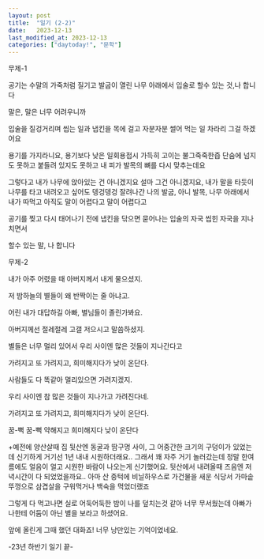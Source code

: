 ```yaml
---
layout: post
title:  "일기 (2-2)"
date:   2023-12-13
last_modified_at: 2023-12-13
categories: ["daytoday!", "문학"]
---
```


무제-1

공기는 수말의 가죽처럼 질기고
발굽이 열린 나무 아래에서 입술로 할수 있는 것,나 합니다

말은, 말은 너무 어려우니까

입술을 질겅거리며 씹는 일과
냅킨을 목에 걸고 자분자분 썰어 먹는 일
차라리 그걸 하겠어요

용기를 가지라니요, 
용기보다 낮은 일회용접시 가득히 고이는 불그죽죽한즙
단숨에 넘지도 못하고 붙들려 있지도 못하고 내 피가 발목의 뼈를 다시 맞추는데요

그렇다고 내가 나무에 앉아있는 건 아니겠지요
설마 그건 아니겠지요,
내가 말을 타듯이 나무를 타고 내려오고 싶어도 
뎅겅뎅겅 잘려나간 나의 발굽, 아니 발목,
나무 아래에서 내가 따먹고 아직도 말이 어렵다고 말이 어렵다고

공기를 찢고 다시 태어나기 전에
냅킨을 닦으면 묻어나는 입술의 자국 씹힌 자국을 지나치면서

할수 있는 말, 나 합니다

무제-2

내가 아주 어렸을 때 아버지께서 내게 물으셨지.

저 밤하늘의 별들이 왜 반짝이는 줄 아냐고.

어린 내가 대답하길 아빠, 별님들이 졸린가봐요.

아버지께선 절레절레 고갤 저으시고 말씀하셨지.

별들은 너무 멀리 있어서 우리 사이엔 많은 것들이 지나간다고

가려지고 또 가려지고, 희미해지다가 낮이 온단다.

사람들도 다 똑같아 멀리있으면 가려지겠지.

우리 사이엔 참 많은 것들이 지나가고 가려진다네.

가려지고 또 가려지고, 희미해지다가 낮이 온단다.

꿈-뻑 꿈-뻑 약해지고 희미해지다 낮이 온단다

+예전에 양산살때 집 뒷산엔 동굴과 땀구멍 사이,
그 어중간한 크기의 구덩이가 있었는데 신기하게 거기선 1년 내내 시원하더래요..
그래서 꽤 자주 거기 놀러갔는데
정말 한여름에도 얼음이 얼고 시원한 바람이 나오는게 신기했어요.
뒷산에서 내려올때 즈음엔 저녁시간이 다 되었었을까요..
아마 산 중턱에 비닐하우스로 가건물을 새운 식당서
가마솥 뚜껑으로 삼겹살을 구워먹거나 백숙을 먹었더랬죠

그렇게 다 먹고나면 실로 어둑어둑한 밤이 나를 덮치는것 같아 너무 무서웠는데
아빠가 나한테 어둠이 아닌 별을 보라고 하셨어요.

앞에 올린게 그때 했던 대화죠! 너무 낭만있는 기억이었네요.

-23년 하반기 일기 끝-
